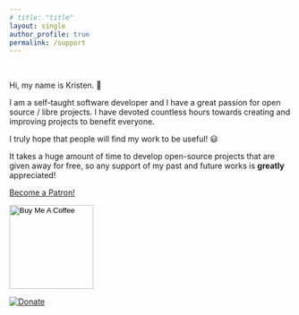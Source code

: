```yaml
---
# title: "title"
layout: single
author_profile: true
permalink: /support
---
```



<br>


Hi, my name is Kristen. 👋

I am a self-taught software developer and I have a great
passion for open source / libre projects. I have devoted countless hours towards
creating and improving projects to benefit everyone.

I truly hope that people will find my work to be useful! 😃

It takes a huge amount of time to develop open-source projects that are given
away for free, so any support of my past and future works is **greatly**
appreciated! 


<!-- Patreon -->
<a href="https://www.patreon.com/bePatron?u=6001042"
data-patreon-widget-type="become-patron-button">Become a Patron!</a><script
async src="https://c6.patreon.com/becomePatronButton.bundle.js"></script>


<!-- Buy Me A Coffee -->
<a href="https://www.buymeacoffee.com/Merritt">
<input type="image"
src="https://cdn.buymeacoffee.com/buttons/v2/default-blue.png" alt="Buy Me A
Coffee" style="width:150px">
</a>


<!-- Ko-fi -->
<p>
<script type='text/javascript' src='https://ko-fi.com/widgets/widget_2.js'></script><script type='text/javascript'>kofiwidget2.init('Support Me on Ko-fi', '#29abe0', 'W7W73NLKG');kofiwidget2.draw();</script> 
</p>


<!-- PayPal -->
[![Donate](https://img.shields.io/badge/Donate-PayPal-blue.svg?style=for-the-badge&logo=paypal)](https://paypal.me/KristenMcWilliam)


<!-- LiberaPay -->
<p>
<script src="https://liberapay.com/Merritt/widgets/receiving.js"></script>
</p>
